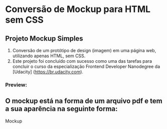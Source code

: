 # Conversão de Mockup para HTML sem CSS
## Projeto Mockup Simples

1. Conversão de um protótipo de design (imagem) em uma página web, utilizando apenas HTML, sem CSS.
2. Este projeto foi concluído com sucesso como uma das tarefas para concluir o curso da especialização Frontend Developer Nanodegree da [Udacity] (https://br.udacity.com).


### Preview:

## O mockup está na forma de um arquivo pdf e tem a sua aparência na seguinte forma:

Mockup
[](blog-mockup.png)


